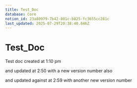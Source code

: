 ```yaml
---
title: Test_Doc
database: Core
notion_id: 23a80979-7b42-801c-b825-fc3655cc281c
last_updated: 2025-07-29T20:38:40.846Z
---
```


# Test_Doc


Test doc created at 1:10 pm


and updated at 2:50 with a new version number also


and updated against at 2:59 with another new version number

